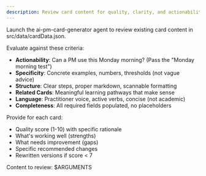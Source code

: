 ```yaml
---
description: Review card content for quality, clarity, and actionability
---
```


Launch the ai-pm-card-generator agent to review existing card content in src/data/cardData.json.

Evaluate against these criteria:
- **Actionability**: Can a PM use this Monday morning? (Pass the "Monday morning test")
- **Specificity**: Concrete examples, numbers, thresholds (not vague advice)
- **Structure**: Clear steps, proper markdown, scannable formatting
- **Related Cards**: Meaningful learning pathways that make sense
- **Language**: Practitioner voice, active verbs, concise (not academic)
- **Completeness**: All required fields populated, no placeholders

Provide for each card:
- Quality score (1-10) with specific rationale
- What's working well (strengths)
- What needs improvement (gaps)
- Specific recommended changes
- Rewritten versions if score < 7

Content to review: $ARGUMENTS
